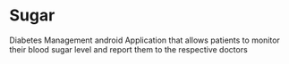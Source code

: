 # Sugar
Diabetes Management android Application that allows patients to monitor their blood sugar level and report them to the respective doctors 
